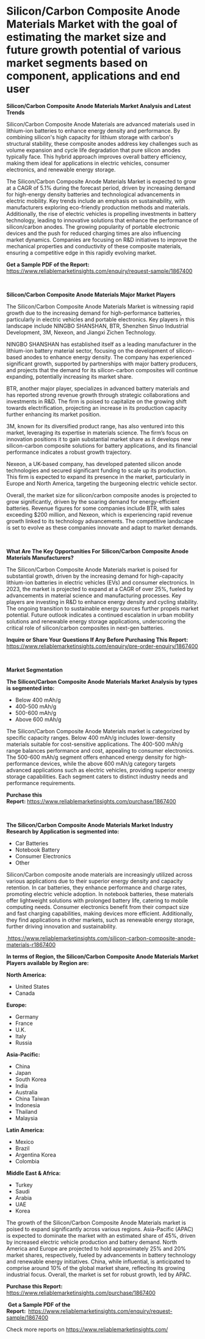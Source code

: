 <p><h1>Silicon/Carbon Composite Anode Materials Market with the goal of estimating the market size and future growth potential of various market segments based on component, applications and end user</h1></p><p><strong>Silicon/Carbon Composite Anode Materials Market Analysis and Latest Trends</strong></p>
<p><p>Silicon/Carbon Composite Anode Materials are advanced materials used in lithium-ion batteries to enhance energy density and performance. By combining silicon's high capacity for lithium storage with carbon's structural stability, these composite anodes address key challenges such as volume expansion and cycle life degradation that pure silicon anodes typically face. This hybrid approach improves overall battery efficiency, making them ideal for applications in electric vehicles, consumer electronics, and renewable energy storage.</p><p>The Silicon/Carbon Composite Anode Materials Market is expected to grow at a CAGR of 5.1% during the forecast period, driven by increasing demand for high-energy density batteries and technological advancements in electric mobility. Key trends include an emphasis on sustainability, with manufacturers exploring eco-friendly production methods and materials. Additionally, the rise of electric vehicles is propelling investments in battery technology, leading to innovative solutions that enhance the performance of silicon/carbon anodes. The growing popularity of portable electronic devices and the push for reduced charging times are also influencing market dynamics. Companies are focusing on R&D initiatives to improve the mechanical properties and conductivity of these composite materials, ensuring a competitive edge in this rapidly evolving market.</p></p>
<p><strong>Get a Sample PDF of the Report:&nbsp;</strong> <a href="https://www.reliablemarketinsights.com/enquiry/request-sample/1867400?utm_campaign=3258&utm_medium=2&utm_source=Github&utm_content=ia&utm_term=03042025&utm_id=siliconcarbon-composite-anode-materials">https://www.reliablemarketinsights.com/enquiry/request-sample/1867400</a></p>
<p>&nbsp;</p>
<p><strong>Silicon/Carbon Composite Anode Materials Major Market Players</strong></p>
<p><p>The Silicon/Carbon Composite Anode Materials Market is witnessing rapid growth due to the increasing demand for high-performance batteries, particularly in electric vehicles and portable electronics. Key players in this landscape include NINGBO SHANSHAN, BTR, Shenzhen Sinuo Industrial Development, 3M, Nexeon, and Jiangxi Zichen Technology.</p><p>NINGBO SHANSHAN has established itself as a leading manufacturer in the lithium-ion battery material sector, focusing on the development of silicon-based anodes to enhance energy density. The company has experienced significant growth, supported by partnerships with major battery producers, and projects that the demand for its silicon-carbon composites will continue expanding, potentially increasing its market share.</p><p>BTR, another major player, specializes in advanced battery materials and has reported strong revenue growth through strategic collaborations and investments in R&D. The firm is poised to capitalize on the growing shift towards electrification, projecting an increase in its production capacity further enhancing its market position.</p><p>3M, known for its diversified product range, has also ventured into this market, leveraging its expertise in materials science. The firm’s focus on innovation positions it to gain substantial market share as it develops new silicon-carbon composite solutions for battery applications, and its financial performance indicates a robust growth trajectory.</p><p>Nexeon, a UK-based company, has developed patented silicon anode technologies and secured significant funding to scale up its production. This firm is expected to expand its presence in the market, particularly in Europe and North America, targeting the burgeoning electric vehicle sector.</p><p> </p><p>Overall, the market size for silicon/carbon composite anodes is projected to grow significantly, driven by the soaring demand for energy-efficient batteries. Revenue figures for some companies include BTR, with sales exceeding $200 million, and Nexeon, which is experiencing rapid revenue growth linked to its technology advancements. The competitive landscape is set to evolve as these companies innovate and adapt to market demands.</p></p>
<p>&nbsp;</p>
<p><strong>What Are The Key Opportunities For Silicon/Carbon Composite Anode Materials Manufacturers?</strong></p>
<p><p>The Silicon/Carbon Composite Anode Materials market is poised for substantial growth, driven by the increasing demand for high-capacity lithium-ion batteries in electric vehicles (EVs) and consumer electronics. In 2023, the market is projected to expand at a CAGR of over 25%, fueled by advancements in material science and manufacturing processes. Key players are investing in R&D to enhance energy density and cycling stability. The ongoing transition to sustainable energy sources further propels market potential. Future outlook indicates a continued escalation in urban mobility solutions and renewable energy storage applications, underscoring the critical role of silicon/carbon composites in next-gen batteries.</p></p>
<p><strong>Inquire or Share Your Questions If Any Before Purchasing This Report:</strong> <a href="https://www.reliablemarketinsights.com/enquiry/pre-order-enquiry/1867400?utm_campaign=3258&utm_medium=2&utm_source=Github&utm_content=ia&utm_term=03042025&utm_id=siliconcarbon-composite-anode-materials">https://www.reliablemarketinsights.com/enquiry/pre-order-enquiry/1867400</a></p>
<p>&nbsp;</p>
<p><strong>Market Segmentation</strong></p>
<p><strong>The Silicon/Carbon Composite Anode Materials Market Analysis by types is segmented into:</strong></p>
<p><ul><li>Below 400 mAh/g</li><li>400-500 mAh/g</li><li>500-600 mAh/g</li><li>Above 600 mAh/g</li></ul></p>
<p><p>The Silicon/Carbon Composite Anode Materials market is categorized by specific capacity ranges. Below 400 mAh/g includes lower-density materials suitable for cost-sensitive applications. The 400-500 mAh/g range balances performance and cost, appealing to consumer electronics. The 500-600 mAh/g segment offers enhanced energy density for high-performance devices, while the above 600 mAh/g category targets advanced applications such as electric vehicles, providing superior energy storage capabilities. Each segment caters to distinct industry needs and performance requirements.</p></p>
<p><strong>Purchase this Report:&nbsp;</strong><a href="https://www.reliablemarketinsights.com/purchase/1867400?utm_campaign=3258&utm_medium=2&utm_source=Github&utm_content=ia&utm_term=03042025&utm_id=siliconcarbon-composite-anode-materials">https://www.reliablemarketinsights.com/purchase/1867400</a></p>
<p>&nbsp;</p>
<p><strong>The Silicon/Carbon Composite Anode Materials Market Industry Research by Application is segmented into:</strong></p>
<p><ul><li>Car Batteries</li><li>Notebook Battery</li><li>Consumer Electronics</li><li>Other</li></ul></p>
<p><p>Silicon/Carbon composite anode materials are increasingly utilized across various applications due to their superior energy density and capacity retention. In car batteries, they enhance performance and charge rates, promoting electric vehicle adoption. In notebook batteries, these materials offer lightweight solutions with prolonged battery life, catering to mobile computing needs. Consumer electronics benefit from their compact size and fast charging capabilities, making devices more efficient. Additionally, they find applications in other markets, such as renewable energy storage, further driving innovation and sustainability.</p></p>
<p><a href="https://www.reliablemarketinsights.com/silicon-carbon-composite-anode-materials-r1867400?utm_campaign=3258&utm_medium=2&utm_source=Github&utm_content=ia&utm_term=03042025&utm_id=siliconcarbon-composite-anode-materials">&nbsp;https://www.reliablemarketinsights.com/silicon-carbon-composite-anode-materials-r1867400</a></p>
<p><strong>In terms of Region, the Silicon/Carbon Composite Anode Materials Market Players available by Region are:</strong></p>
<p>
    <p> <strong> North America: </strong>
        <ul>
            <li>United States</li>
            <li>Canada</li>
        </ul>
        </p> 
    <p> <strong> Europe: </strong>
        <ul>
            <li>Germany</li>
            <li>France</li>
            <li>U.K.</li>
            <li>Italy</li>
            <li>Russia</li>
        </ul>
        </p> 
    <p> <strong> Asia-Pacific: </strong>
        <ul>
            <li>China</li>
            <li>Japan</li>
            <li>South Korea</li>
            <li>India</li>
            <li>Australia</li>
            <li>China Taiwan</li>
            <li>Indonesia</li>
            <li>Thailand</li>
            <li>Malaysia</li>
        </ul>
        </p> 
    <p> <strong> Latin America: </strong>
        <ul>
            <li>Mexico</li>
            <li>Brazil</li>
            <li>Argentina Korea</li>
            <li>Colombia</li>
        </ul>
        </p> 
    <p> <strong> Middle East & Africa: </strong>
        <ul>
            <li>Turkey</li>
            <li>Saudi</li>
            <li>Arabia</li>
            <li>UAE</li>
            <li>Korea</li>
        </ul>
    </p>
    </p>
<p><p>The growth of the Silicon/Carbon Composite Anode Materials market is poised to expand significantly across various regions. Asia-Pacific (APAC) is expected to dominate the market with an estimated share of 45%, driven by increased electric vehicle production and battery demand. North America and Europe are projected to hold approximately 25% and 20% market shares, respectively, fueled by advancements in battery technology and renewable energy initiatives. China, while influential, is anticipated to comprise around 10% of the global market share, reflecting its growing industrial focus. Overall, the market is set for robust growth, led by APAC.</p></p>
<p><strong>Purchase this Report: </strong><a href="https://www.reliablemarketinsights.com/purchase/1867400?utm_campaign=3258&utm_medium=2&utm_source=Github&utm_content=ia&utm_term=03042025&utm_id=siliconcarbon-composite-anode-materials">https://www.reliablemarketinsights.com/purchase/1867400</a></p>
<p>&nbsp;<strong>Get a Sample PDF of the Report:&nbsp;&nbsp;</strong><a href="https://www.reliablemarketinsights.com/enquiry/request-sample/1867400?utm_campaign=3258&utm_medium=2&utm_source=Github&utm_content=ia&utm_term=03042025&utm_id=siliconcarbon-composite-anode-materials">https://www.reliablemarketinsights.com/enquiry/request-sample/1867400</a></p>
<p><strong></strong></p>
<p>Check more reports on <a href="https://www.reliablemarketinsights.com/?utm_campaign=3258&utm_medium=2&utm_source=Github&utm_content=ia&utm_term=03042025&utm_id=siliconcarbon-composite-anode-materials">https://www.reliablemarketinsights.com/</a></p>
